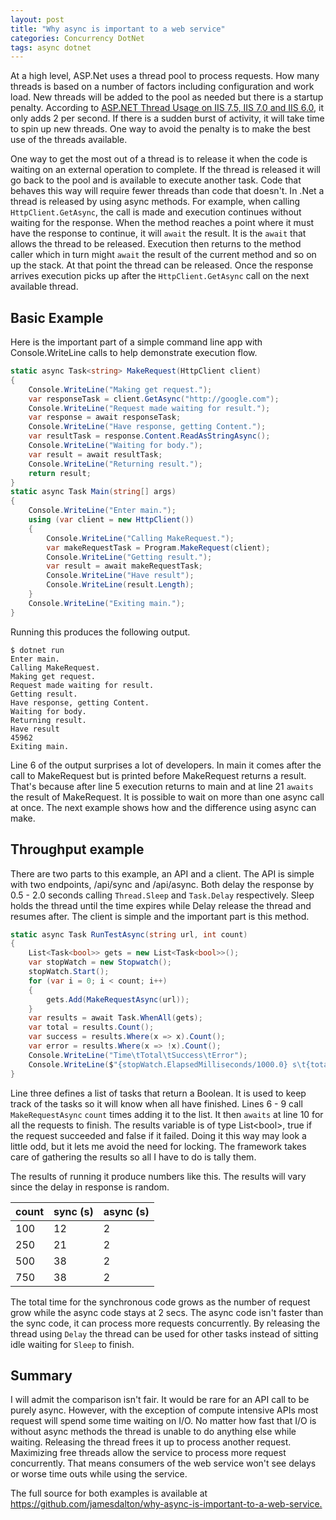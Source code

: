 ```yaml
---
layout: post
title: "Why async is important to a web service"
categories: Concurrency DotNet
tags: async dotnet
---
```


At a high level, ASP.Net uses a thread pool to process requests. How many threads is based on a number of factors including configuration and work load. New threads will be added to the pool as needed but there is a startup penalty. According to [ASP.NET Thread Usage on IIS 7.5, IIS 7.0 and IIS 6.0](https://blogs.msdn.microsoft.com/tmarq/2007/07/20/asp-net-thread-usage-on-iis-7-5-iis-7-0-and-iis-6-0/), it only adds 2 per second. If there is a sudden burst of activity, it will take time to spin up new threads. One way to avoid the penalty is to make the best use of the threads available.

One way to get the most out of a thread is to release it when the code is waiting on an external operation to complete. If the thread is released it will go back to the pool and is available to execute another task. Code that behaves this way will require fewer threads than code that doesn't.
In .Net a thread is released by using async methods. For example, when calling `HttpClient.GetAsync`, the call is made and execution continues without waiting for the response. When the method reaches a point where it must have the response to continue, it will `await` the result. It is the `await` that allows the thread to be released. Execution then returns to the method caller which in turn might `await` the result of the current method and so on up the stack. At that point the thread can be released. Once the response arrives execution picks up after the `HttpClient.GetAsync` call on the next available thread.

## Basic Example

Here is the important part of a simple command line app with Console.WriteLine calls to help demonstrate execution flow.

```csharp
static async Task<string> MakeRequest(HttpClient client)
{
    Console.WriteLine("Making get request.");
    var responseTask = client.GetAsync("http://google.com");
    Console.WriteLine("Request made waiting for result.");
    var response = await responseTask;
    Console.WriteLine("Have response, getting Content.");
    var resultTask = response.Content.ReadAsStringAsync();
    Console.WriteLine("Waiting for body.");
    var result = await resultTask;
    Console.WriteLine("Returning result.");
    return result;
}
static async Task Main(string[] args)
{
    Console.WriteLine("Enter main.");
    using (var client = new HttpClient())
    {
        Console.WriteLine("Calling MakeRequest.");
        var makeRequestTask = Program.MakeRequest(client);
        Console.WriteLine("Getting result.");
        var result = await makeRequestTask;
        Console.WriteLine("Have result");
        Console.WriteLine(result.Length);
    }
    Console.WriteLine("Exiting main.");
}
```

Running this produces the following output.

```text
$ dotnet run
Enter main.
Calling MakeRequest.
Making get request.
Request made waiting for result.
Getting result.
Have response, getting Content.
Waiting for body.
Returning result.
Have result
45962
Exiting main.
```

Line 6 of the output surprises a lot of developers. In main it comes after the call to MakeRequest but is printed before MakeRequest returns a result. That's because after line 5 execution returns to main and at line 21 `awaits` the result of MakeRequest. It is possible to wait on more than one async call at once. The next example shows how and the difference using async can make.

## Throughput example

There are two parts to this example, an API and a client. The API is simple with two endpoints, /api/sync and /api/async. Both delay the response by 0.5 - 2.0 seconds calling `Thread.Sleep` and `Task.Delay` respectively. Sleep holds the thread until the time expires while Delay release the thread and resumes after.
The client is simple and the important part is this method.

```csharp
static async Task RunTestAsync(string url, int count)
{
    List<Task<bool>> gets = new List<Task<bool>>();
    var stopWatch = new Stopwatch();
    stopWatch.Start();
    for (var i = 0; i < count; i++)
    {
        gets.Add(MakeRequestAsync(url));
    }
    var results = await Task.WhenAll(gets);
    var total = results.Count();
    var success = results.Where(x => x).Count();
    var error = results.Where(x => !x).Count();
    Console.WriteLine("Time\tTotal\tSuccess\tError");
    Console.WriteLine($"{stopWatch.ElapsedMilliseconds/1000.0} s\t{total}\t{success}\t{error}");
}
```

Line three defines a list of tasks that return a Boolean. It is used to keep track of the tasks so it will know when all have finished. Lines 6 - 9 call `MakeRequestAsync` `count` times adding it to the list. It then `awaits` at line 10 for all the requests to finish. The results variable is of type List&lt;bool&gt;, true if the request succeeded and false if it failed. Doing it this way may look a little odd, but it lets me avoid the need for locking. The framework takes care of gathering the results so all I have to do is tally them.

The results of running it produce numbers like this. The results will vary since the delay in response is random.

count|sync (s)|async (s)
---|---|---
100|12|2
250|21|2
500|38|2
750|38|2

The total time for the synchronous code grows as the number of request grow while the async code stays at 2 secs. The async code isn't faster than the sync code, it can process more requests concurrently. By releasing the thread using `Delay` the thread can be used for other tasks instead of sitting idle waiting for `Sleep` to finish.

## Summary

I will admit the comparison isn't fair. It would be rare for an API call to be purely async. However, with the exception of compute intensive APIs most request will spend some time waiting on I/O. No matter how fast that I/O is without async methods the thread is unable to do anything else while waiting. Releasing the thread frees it up to process another request. Maximizing free threads allow the service to process more request concurrently. That means consumers of the web service won't see delays or worse time outs while using the service.

The full source for both examples is available at <https://github.com/jamesdalton/why-async-is-important-to-a-web-service.>
